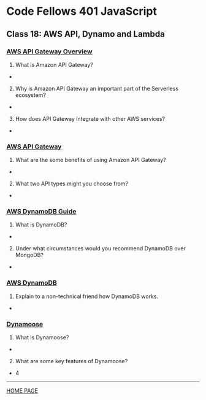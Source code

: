 # Code Fellows 401 JavaScript

## Class 18: AWS API, Dynamo and Lambda

### [AWS API Gateway Overview](https://www.serverless.com/guides/amazon-api-gateway)

1. What is Amazon API Gateway?

-

2. Why is Amazon API Gateway an important part of the Serverless ecosystem?

-

3. How does API Gateway integrate with other AWS services?

-

### [AWS API Gateway](https://aws.amazon.com/api-gateway/)

1. What are the some benefits of using Amazon API Gateway?

-

2. What two API types might you choose from?

-

### [AWS DynamoDB Guide](https://www.dynamodbguide.com/what-is-dynamo-db/)

1. What is DynamoDB?

-

2. Under what circumstances would you recommend DynamoDB over MongoDB?

-

### [AWS DynamoDB](https://aws.amazon.com/dynamodb/)

1. Explain to a non-technical friend how DynamoDB works.

-

### [Dynamoose](https://dynamoosejs.com/getting_started/Introduction/)

1. What is Dynamoose?

-

2. What are some key features of Dynamoose?

- 4

---

[HOME PAGE](https://getullrichordietrying.github.io/reading-notes/)
